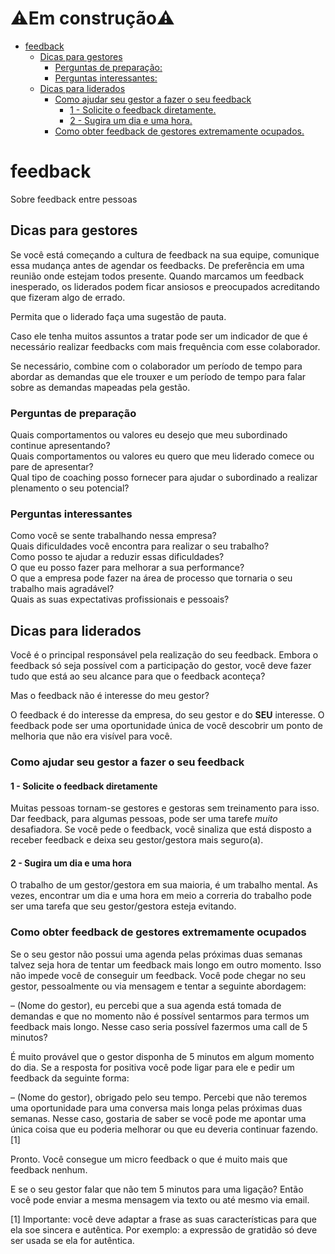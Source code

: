 # ⚠️Em construção⚠️

   * [feedback](#feedback)
      * [Dicas para gestores](#dicas-para-gestores)
         * [Perguntas de preparação:](#perguntas-de-preparação)
         * [Perguntas interessantes:](#perguntas-interessantes)
      * [Dicas para liderados](#dicas-para-liderados)
         * [Como ajudar seu gestor a fazer o seu feedback](#como-ajudar-seu-gestor-a-fazer-o-seu-feedback)
            * [1 - Solicite o feedback diretamente.](#1---solicite-o-feedback-diretamente)
            * [2 - Sugira um dia e uma hora.](#2---sugira-um-dia-e-uma-hora)
         * [Como obter feedback de gestores extremamente ocupados.](#como-obter-feedback-de-gestores-extremamente-ocupados)
# feedback
Sobre feedback entre pessoas

## Dicas para gestores

Se você está começando a cultura de feedback na sua equipe,  comunique essa mudança antes de agendar os feedbacks. De preferência em uma reunião onde estejam todos presente. Quando marcamos um feedback inesperado, os liderados podem ficar ansiosos e preocupados acreditando que fizeram algo de errado. 

Permita que o liderado faça uma sugestão de pauta. 

Caso ele tenha muitos assuntos a tratar pode ser um indicador de que é necessário realizar feedbacks com mais frequência
com esse colaborador.

Se necessário, combine com o colaborador um período de tempo para abordar as demandas
que ele trouxer e um período de tempo para falar sobre as demandas mapeadas pela gestão.

### Perguntas de preparação

Quais comportamentos ou valores eu desejo que meu subordinado continue apresentando?<br>
Quais comportamentos ou valores eu quero que meu liderado comece ou pare de apresentar?<br>
Qual tipo de coaching posso fornecer para ajudar o subordinado a realizar plenamento o seu potencial?<br>

### Perguntas interessantes

Como você se sente trabalhando nessa empresa?<br>
Quais dificuldades você encontra para realizar o seu trabalho?<br>
Como posso te ajudar a reduzir essas dificuldades?<br>
O que eu posso fazer para melhorar a sua performance?<br>
O que a empresa pode fazer na área de processo que tornaria o seu trabalho mais agradável?<br>
Quais as suas expectativas profissionais e pessoais?<br>

## Dicas para liderados
Você é o principal responsável pela realização do seu feedback. Embora o feedback só seja possível com a participação do gestor, você deve fazer tudo que está ao seu alcance para que o feedback aconteça?

Mas o feedback não é interesse do meu gestor?

O feedback é do interesse da empresa, do seu gestor e do **SEU** interesse. O feedback pode ser uma oportunidade única de você
descobrir um ponto de melhoria que não era visível para você. 

### Como ajudar seu gestor a fazer o seu feedback

#### 1 - Solicite o feedback diretamente
Muitas pessoas tornam-se gestores e gestoras sem treinamento para isso. Dar feedback, para algumas pessoas, pode ser uma tarefe *muito* desafiadora. Se você pede o feedback, você sinaliza que está disposto a receber feedback e deixa seu gestor/gestora mais seguro(a).

#### 2 - Sugira um dia e uma hora

O trabalho de um gestor/gestora em sua maioria, é um trabalho mental. As vezes, encontrar um dia e uma hora em meio a correria do trabalho pode ser uma tarefa que seu gestor/gestora esteja evitando.

### Como obter feedback de gestores extremamente ocupados

Se o seu gestor não possui uma agenda pelas próximas duas semanas talvez seja hora de tentar um feedback mais longo em outro momento. Isso não impede você de conseguir um feedback. Você pode chegar no seu gestor, pessoalmente ou via mensagem e tentar a seguinte abordagem:
 
&ndash; (Nome do gestor), eu percebi que a sua agenda está tomada de demandas e que no momento não é possível sentarmos para termos um feedback mais longo. Nesse caso seria possível fazermos uma call de 5 minutos?

É muito provável que o gestor disponha de 5 minutos em algum momento do dia. Se a resposta for positiva você pode ligar para ele e pedir um feedback da seguinte forma:

&ndash; (Nome do gestor), obrigado pelo seu tempo. Percebi que não teremos uma oportunidade para uma conversa mais longa pelas próximas duas semanas. Nesse caso, gostaria de saber se você pode me apontar uma única coisa que eu poderia melhorar ou que eu deveria continuar fazendo. [1]

Pronto. Você consegue um micro feedback o que é muito mais que feedback nenhum. 

E se o seu gestor falar que não tem 5 minutos para uma ligação? Então você pode enviar a mesma mensagem via texto ou até mesmo via email.

[1] Importante: você deve adaptar a frase as suas características para que ela soe sincera e autêntica. Por exemplo: a expressão de gratidão só deve ser usada se ela for autêntica.
